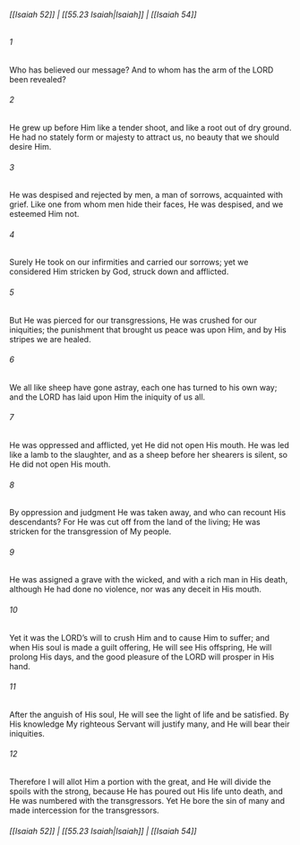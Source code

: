 
###### [[Isaiah 52]] | [[55.23 Isaiah|Isaiah]] | [[Isaiah 54]]

###### 1
Who has believed our message? And to whom has the arm of the LORD been revealed?
###### 2
He grew up before Him like a tender shoot, and like a root out of dry ground. He had no stately form or majesty to attract us, no beauty that we should desire Him.
###### 3
He was despised and rejected by men, a man of sorrows, acquainted with grief. Like one from whom men hide their faces, He was despised, and we esteemed Him not.
###### 4
Surely He took on our infirmities and carried our sorrows; yet we considered Him stricken by God, struck down and afflicted.
###### 5
But He was pierced for our transgressions, He was crushed for our iniquities; the punishment that brought us peace was upon Him, and by His stripes we are healed.
###### 6
We all like sheep have gone astray, each one has turned to his own way; and the LORD has laid upon Him the iniquity of us all.
###### 7
He was oppressed and afflicted, yet He did not open His mouth. He was led like a lamb to the slaughter, and as a sheep before her shearers is silent, so He did not open His mouth.
###### 8
By oppression and judgment He was taken away, and who can recount His descendants? For He was cut off from the land of the living; He was stricken for the transgression of My people.
###### 9
He was assigned a grave with the wicked, and with a rich man in His death, although He had done no violence, nor was any deceit in His mouth.
###### 10
Yet it was the LORD’s will to crush Him and to cause Him to suffer; and when His soul is made a guilt offering, He will see His offspring, He will prolong His days, and the good pleasure of the LORD will prosper in His hand.
###### 11
After the anguish of His soul, He will see the light of life and be satisfied. By His knowledge My righteous Servant will justify many, and He will bear their iniquities.
###### 12
Therefore I will allot Him a portion with the great, and He will divide the spoils with the strong, because He has poured out His life unto death, and He was numbered with the transgressors. Yet He bore the sin of many and made intercession for the transgressors.

###### [[Isaiah 52]] | [[55.23 Isaiah|Isaiah]] | [[Isaiah 54]]
